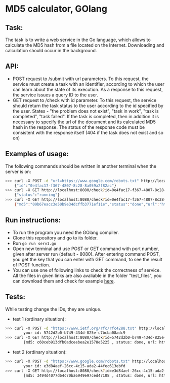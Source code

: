 # MD5 calculator, GOlang

## Task:
The task is  to write a web service in the Go language, which allows to calculate the MD5 hash from a file located on the Internet. Downloading and calculation should occur in the background. 

## API:


* POST request to /submit with url parameters. To this request, the service must create a task with an identifier, according to which the user can learn about the state of its execution. As a response to this request, the service issues a query ID to the user.
* GET request to /check with id parameter. To this request, the service should return the task status to the user according to the id specified by the user. States - "the problem does not exist", "task in work", "task is completed", "task failed". If the task is completed, then in addition it is necessary to specify the url of the document and its calculated MD5 hash in the response. The status of the response code must be consistent with the response itself (404 if the task does not exist and so on)

## Examples of usage:
The following commands should be written in another terminal when the server is on:
```sh
>>> curl -X POST -d "url=https://www.google.com/robots.txt" http://localhost:8080/submit
	{"id":"0e4fac17-f367-4807-8c28-8a059a2f82ac"}
>>> curl -X GET http://localhost:8080/check?id=0e4fac17-f367-4807-8c28-8a059a2f82ac
	{"status":"running"}
>>> curl -X GET http://localhost:8080/check?id=0e4fac17-f367-4807-8c28-8a059a2f82ac
	{"md5":"09b67eacc3e50b9e34dcffb3771ef11e","status":"done","url":"https://www.google.com/robots.txt"}
```
## Run instructions:
* To run the program you need the GOlang compiler.
* Clone this repository and go to its folder.
* Run `go run serv1.go`
* Open new terminal and use POST or GET command with port number, given after server run (default - 8080). After entering command POST, you get the key that you can enter with GET command, to see the result of POST function.
* You can use one of following links to check the correctness of service. All the files in given links are also avaliable in the folder "test_files", you can download them and check for example [here](http://onlinemd5.com/).

## Tests:
While testing change the IDs, they are unique.
* test 1 (ordinary situation):
```sh
>>> curl -X POST -d "https://www.ietf.org/rfc/rfc4288.txt" http://localhost:8080/submit
        your id: 5742d2b0-b749-434d-825e-c7bcba08adc9
>>> curl -X GET http://localhost:8080/check?id=5742d2b0-b749-434d-825e-c7bcba08adc9
		{md5: c60ceb913dfb0adceebea2e1578e5225 , status: done, url: https://www.ietf.org/rfc/rfc4288.txt }
```
* test 2 (ordinary situation):
```sh
>>> curl -X POST -d "https://www.google.com/robots.txt" http://localhost:8080/submit
        your id: e3d84aef-26cc-4c15-ada2-44fec613ebfd
>>> curl -X GET http://localhost:8080/check?id=e3d84aef-26cc-4c15-ada2-44fec613ebfd
		{md5: 3494d4077d64c70ba6949e97ced47108 , status: done, url: https://www.google.com/robots.txt }
```
